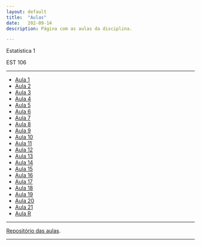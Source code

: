 ```yaml
---
layout: default
title:  "Aulas"
date:   202-09-14
description: Página com as aulas da disciplina.

---
```


<p class="intro">Estatística 1</p>
<p class="intro">EST 106</p>


---

* [Aula 1][aula1] 
* [Aula 2][aula2]
* [Aula 3][aula3]
* [Aula 4][aula4]
* [Aula 5][aula5]
* [Aula 6][aula6]
* [Aula 7][aula7]
* [Aula 8][aula8]
* [Aula 9][aula9]
* [Aula 10][aula10]
* [Aula 11][aula11]
* [Aula 12][aula12]
* [Aula 13][aula13]
* [Aula 14][aula14]
* [Aula 15][aula15]
* [Aula 16][aula16]
* [Aula 17][aula17]
* [Aula 18][aula18]
* [Aula 19][aula19]
* [Aula 20][aula20]
* [Aula 21][aula21]
* [Aula R][aulaR]

<!--

* [Somatorios][aula2] 




* [Aula 12][aula12]
* [Aula 13][aula13]
* [Aula 14][aula14]

-->
---

[Repositório das aulas][maf105-gh].

---

[maf105-gh]:https://github.com/maf105
[aula1]:    https://raw.githack.com/maf105/maf105.github.io/master/Aulas_MAF105/Aula1/Aula1.pdf
[aula2]:    https://raw.githack.com/maf105/maf105.github.io/master/Aulas_MAF105/Aula2/Aula2.pdf
[aula3]:    https://raw.githack.com/maf105/maf105.github.io/master/Aulas_MAF105/Aula3/Aula3.pdf
[aula4]:    https://raw.githack.com/maf105/maf105.github.io/master/Aulas_MAF105/Aula4/Aula4.pdf
[aula5]:    https://raw.githack.com/maf105/maf105.github.io/master/Aulas_MAF105/Aula5/Aula5.pdf
[aula6]:    https://raw.githack.com/maf105/maf105.github.io/master/Aulas_MAF105/Aula6/Aula6.pdf
[aula7]:    https://raw.githack.com/maf105/maf105.github.io/master/Aulas_MAF105/Aula7/Aula7.pdf
[aula8]:    https://raw.githack.com/maf105/maf105.github.io/master/Aulas_MAF105/Aula8/Aula8.pdf
[aula9]:    https://raw.githack.com/maf105/maf105.github.io/master/Aulas_MAF105/Aula9/Aula9.pdf
[aula10]:   https://raw.githack.com/maf105/maf105.github.io/master/Aulas_MAF105/Aula10/Aula10.pdf
[aula11]:   https://raw.githack.com/maf105/maf105.github.io/master/Aulas_MAF105/Aula11/Aula11.pdf
[aula12]:    https://raw.githack.com/maf105/maf105.github.io/master/Aulas_MAF105/Aula12/Aula12.pdf
[aula13]:    https://raw.githack.com/maf105/maf105.github.io/master/Aulas_MAF105/Aula13/Aula13.pdf
[aula14]:    https://raw.githack.com/maf105/maf105.github.io/master/Aulas_MAF105/Aula14/Aula14.pdf
[aula15]:    https://raw.githack.com/maf105/maf105.github.io/master/Aulas_MAF105/Aula4/Aula15.pdf
[aula16]:    https://raw.githack.com/maf105/maf105.github.io/master/Aulas_MAF105/Aula16/Aula16.pdf
[aula17]:    https://raw.githack.com/maf105/maf105.github.io/master/Aulas_MAF105/Aula17/Aula17.pdf
[aula18]:    https://raw.githack.com/maf105/maf105.github.io/master/Aulas_MAF105/Aula18/Aula18.pdf
[aula19]:    https://raw.githack.com/maf105/maf105.github.io/master/Aulas_MAF105/Aula19/Aula19.pdf
[aula20]:   https://raw.githack.com/maf105/maf105.github.io/master/Aulas_MAF105/Aula20/Aula20.pdf
[aula21]:    https://raw.githack.com/maf105/maf105.github.io/master/Aulas_MAF105/Aula21/Aula21.pdf

[aulaR]:   https://raw.githack.com/maf105/maf105.github.io/master/Aulas_MAF105/Curso_R/Aula1_Slidy.html



<!--


[aula12]:   https://raw.githack.com/maf105/maf105.github.io/master/Aulas_MAF105/Aula12/Aula12.pdf
[aula13]:   https://raw.githack.com/maf105/maf105.github.io/master/Aulas_MAF105/Aula13/Aula13.pdf
[aula14]:   https://raw.githack.com/maf105/maf105.github.io/master/Aulas_MAF105/Aula14/qui_quad.pdf

-->
